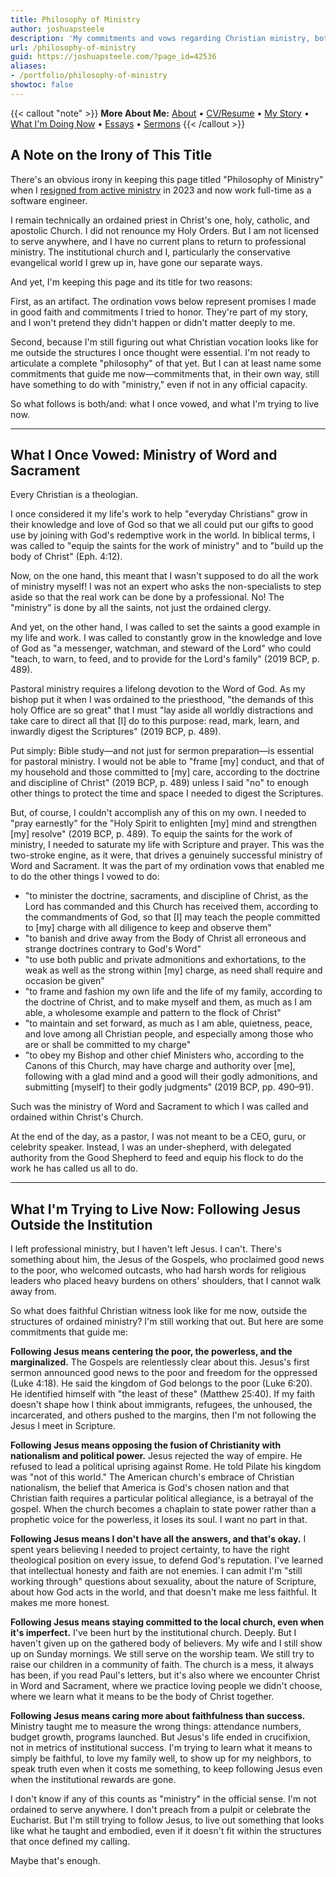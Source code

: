 ```yaml
---
title: Philosophy of Ministry
author: joshuapsteele
description: 'My commitments and vows regarding Christian ministry, both past and present.'
url: /philosophy-of-ministry
guid: https://joshuapsteele.com/?page_id=42536
aliases:
- /portfolio/philosophy-of-ministry
showtoc: false
---
```

{{< callout "note" >}}
**More About Me:** [About](/about) • [CV/Resume](/cv) • [My Story](/my-story) • [What I'm Doing Now](/now) • [Essays](/essays) • [Sermons](/sermons)
{{< /callout >}}

## A Note on the Irony of This Title

There's an obvious irony in keeping this page titled "Philosophy of Ministry" when I [resigned from active ministry](/im-resigning-from-ordained-ministry-in-the-anglican-church-in-north-america/) in 2023 and now work full-time as a software engineer.

I remain technically an ordained priest in Christ's one, holy, catholic, and apostolic Church. I did not renounce my Holy Orders. But I am not licensed to serve anywhere, and I have no current plans to return to professional ministry. The institutional church and I, particularly the conservative evangelical world I grew up in, have gone our separate ways.

And yet, I'm keeping this page and its title for two reasons:

First, as an artifact. The ordination vows below represent promises I made in good faith and commitments I tried to honor. They're part of my story, and I won't pretend they didn't happen or didn't matter deeply to me.

Second, because I'm still figuring out what Christian vocation looks like for me outside the structures I once thought were essential. I'm not ready to articulate a complete "philosophy" of that yet. But I can at least name some commitments that guide me now—commitments that, in their own way, still have something to do with "ministry," even if not in any official capacity.

So what follows is both/and: what I once vowed, and what I'm trying to live now.

---

## What I Once Vowed: Ministry of Word and Sacrament

Every Christian is a theologian.

I once considered it my life's work to help "everyday Christians" grow in their knowledge and love of God so that we all could put our gifts to good use by joining with God's redemptive work in the world. In biblical terms, I was called to "equip the saints for the work of ministry" and to "build up the body of Christ" (Eph. 4:12).

Now, on the one hand, this meant that I wasn't supposed to do all the work of ministry myself! I was not an expert who asks the non-specialists to step aside so that the real work can be done by a professional. No! The "ministry" is done by all the saints, not just the ordained clergy.

And yet, on the other hand, I was called to set the saints a good example in my life and work. I was called to constantly grow in the knowledge and love of God as "a messenger, watchman, and steward of the Lord" who could "teach, to warn, to feed, and to provide for the Lord's family" (2019 BCP, p. 489).

Pastoral ministry requires a lifelong devotion to the Word of God. As my bishop put it when I was ordained to the priesthood, "the demands of this holy Office are so great" that I must "lay aside all worldly distractions and take care to direct all that \[I\] do to this purpose: read, mark, learn, and inwardly digest the Scriptures" (2019 BCP, p. 489).

Put simply: Bible study—and not just for sermon preparation—is essential for pastoral ministry. I would not be able to "frame \[my\] conduct, and that of my household and those committed to \[my\] care, according to the doctrine and discipline of Christ" (2019 BCP, p. 489) unless I said "no" to enough other things to protect the time and space I needed to digest the Scriptures.

But, of course, I couldn't accomplish any of this on my own. I needed to "pray earnestly" for the "Holy Spirit to enlighten \[my\] mind and strengthen \[my\] resolve" (2019 BCP, p. 489). To equip the saints for the work of ministry, I needed to saturate my life with Scripture and prayer. This was the two-stroke engine, as it were, that drives a genuinely successful ministry of Word and Sacrament. It was the part of my ordination vows that enabled me to do the other things I vowed to do:

- "to minister the doctrine, sacraments, and discipline of Christ, as the Lord has commanded and this Church has received them, according to the commandments of God, so that \[I\] may teach the people committed to \[my\] charge with all diligence to keep and observe them"
- "to banish and drive away from the Body of Christ all erroneous and strange doctrines contrary to God's Word"
- "to use both public and private admonitions and exhortations, to the weak as well as the strong within \[my\] charge, as need shall require and occasion be given"
- "to frame and fashion my own life and the life of my family, according to the doctrine of Christ, and to make myself and them, as much as I am able, a wholesome example and pattern to the flock of Christ"
- "to maintain and set forward, as much as I am able, quietness, peace, and love among all Christian people, and especially among those who are or shall be committed to my charge"
- "to obey my Bishop and other chief Ministers who, according to the Canons of this Church, may have charge and authority over \[me\], following with a glad mind and a good will their godly admonitions, and submitting \[myself\] to their godly judgments" (2019 BCP, pp. 490–91).

Such was the ministry of Word and Sacrament to which I was called and ordained within Christ's Church.

At the end of the day, as a pastor, I was not meant to be a CEO, guru, or celebrity speaker. Instead, I was an under-shepherd, with delegated authority from the Good Shepherd to feed and equip his flock to do the work he has called us all to do.

---

## What I'm Trying to Live Now: Following Jesus Outside the Institution

I left professional ministry, but I haven't left Jesus. I can't. There's something about him, the Jesus of the Gospels, who proclaimed good news to the poor, who welcomed outcasts, who had harsh words for religious leaders who placed heavy burdens on others' shoulders, that I cannot walk away from.

So what does faithful Christian witness look like for me now, outside the structures of ordained ministry? I'm still working that out. But here are some commitments that guide me:

**Following Jesus means centering the poor, the powerless, and the marginalized.** The Gospels are relentlessly clear about this. Jesus's first sermon announced good news to the poor and freedom for the oppressed (Luke 4:18). He said the kingdom of God belongs to the poor (Luke 6:20). He identified himself with "the least of these" (Matthew 25:40). If my faith doesn't shape how I think about immigrants, refugees, the unhoused, the incarcerated, and others pushed to the margins, then I'm not following the Jesus I meet in Scripture.

**Following Jesus means opposing the fusion of Christianity with nationalism and political power.** Jesus rejected the way of empire. He refused to lead a political uprising against Rome. He told Pilate his kingdom was "not of this world." The American church's embrace of Christian nationalism, the belief that America is God's chosen nation and that Christian faith requires a particular political allegiance, is a betrayal of the gospel. When the church becomes a chaplain to state power rather than a prophetic voice for the powerless, it loses its soul. I want no part in that.

**Following Jesus means I don't have all the answers, and that's okay.** I spent years believing I needed to project certainty, to have the right theological position on every issue, to defend God's reputation. I've learned that intellectual honesty and faith are not enemies. I can admit I'm "still working through" questions about sexuality, about the nature of Scripture, about how God acts in the world, and that doesn't make me less faithful. It makes me more honest.

**Following Jesus means staying committed to the local church, even when it's imperfect.** I've been hurt by the institutional church. Deeply. But I haven't given up on the gathered body of believers. My wife and I still show up on Sunday mornings. We still serve on the worship team. We still try to raise our children in a community of faith. The church is a mess, it always has been, if you read Paul's letters, but it's also where we encounter Christ in Word and Sacrament, where we practice loving people we didn't choose, where we learn what it means to be the body of Christ together.

**Following Jesus means caring more about faithfulness than success.** Ministry taught me to measure the wrong things: attendance numbers, budget growth, programs launched. But Jesus's life ended in crucifixion, not in metrics of institutional success. I'm trying to learn what it means to simply be faithful, to love my family well, to show up for my neighbors, to speak truth even when it costs me something, to keep following Jesus even when the institutional rewards are gone.

I don't know if any of this counts as "ministry" in the official sense. I'm not ordained to serve anywhere. I don't preach from a pulpit or celebrate the Eucharist. But I'm still trying to follow Jesus, to live out something that looks like what he taught and embodied, even if it doesn't fit within the structures that once defined my calling.

Maybe that's enough.